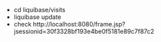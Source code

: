 
- cd liquibase/visits
- liquibase update
- check http://localhost:8080/frame.jsp?jsessionid=30f3328bf193e4be0f5181e89c7f87c2


